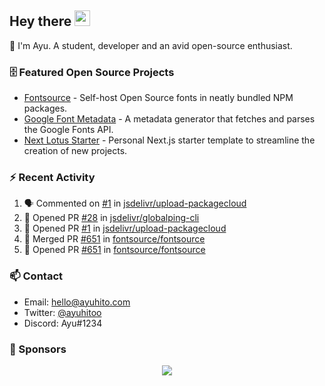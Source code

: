 ## Hey there <img src="https://media.giphy.com/media/hvRJCLFzcasrR4ia7z/giphy.gif" width="25" height="25">

📝 I'm Ayu. A student, developer and an avid open-source enthusiast.

### 🗄 Featured Open Source Projects

- [Fontsource](https://github.com/fontsource/fontsource) - Self-host Open Source fonts in neatly bundled NPM packages.
- [Google Font Metadata](https://github.com/fontsource/google-font-metadata) - A metadata generator that fetches and parses the Google Fonts API.
- [Next Lotus Starter](https://github.com/DecliningLotus/next-lotus-starter) - Personal Next.js starter template to streamline the creation of new projects.

### ⚡ Recent Activity

<!--START_SECTION:activity-->

1. 🗣 Commented on [#1](https://github.com/jsdelivr/upload-packagecloud/issues/1) in [jsdelivr/upload-packagecloud](https://github.com/jsdelivr/upload-packagecloud)
2. 💪 Opened PR [#28](https://github.com/jsdelivr/globalping-cli/pull/28) in [jsdelivr/globalping-cli](https://github.com/jsdelivr/globalping-cli)
3. 💪 Opened PR [#1](https://github.com/jsdelivr/upload-packagecloud/pull/1) in [jsdelivr/upload-packagecloud](https://github.com/jsdelivr/upload-packagecloud)
4. 🎉 Merged PR [#651](https://github.com/fontsource/fontsource/pull/651) in [fontsource/fontsource](https://github.com/fontsource/fontsource)
5. 💪 Opened PR [#651](https://github.com/fontsource/fontsource/pull/651) in [fontsource/fontsource](https://github.com/fontsource/fontsource)
<!--END_SECTION:activity-->

### 📫 Contact

- Email: hello@ayuhito.com
- Twitter: [@ayuhitoo](https://twitter.com/ayuhitoo)
- Discord: Ayu#1234


### :sparkling_heart: Sponsors

<p align="center">
  <a href="https://cdn.jsdelivr.net/gh/ayuhito/ayuhito/sponsors.svg">
    <img src='https://cdn.jsdelivr.net/gh/ayuhito/ayuhito/sponsors.svg'/>
  </a>
</p>